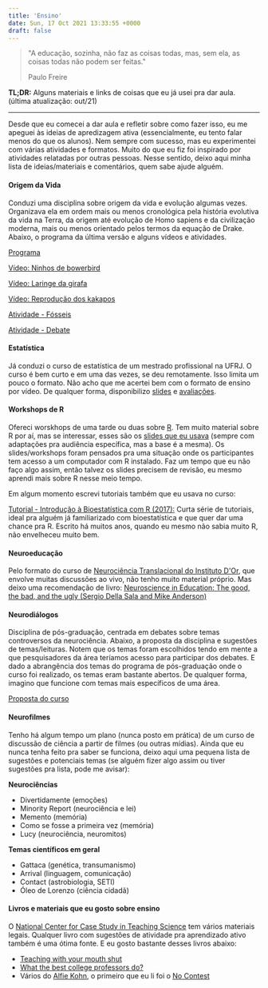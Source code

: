 ```yaml
---
title: 'Ensino'
date: Sun, 17 Oct 2021 13:33:55 +0000
draft: false
---
```


> "A educação, sozinha, não faz as coisas todas, mas, sem ela, as coisas todas não podem ser feitas."
> 
> Paulo Freire

**TL;DR:** Alguns materiais e links de coisas que eu já usei pra dar aula. (última atualização: out/21)

* * *

Desde que eu comecei a dar aula e refletir sobre como fazer isso, eu me apeguei às ideias de apredizagem ativa (essencialmente, eu tento falar menos do que os alunos). Nem sempre com sucesso, mas eu experimentei com várias atividades e formatos. Muito do que eu fiz foi inspirado por atividades relatadas por outras pessoas. Nesse sentido, deixo aqui minha lista de ideias/materiais e comentários, quem sabe ajude alguém.

#### Origem da Vida

Conduzi uma disciplina sobre origem da vida e evolução algumas vezes. Organizava ela em ordem mais ou menos cronológica pela história evolutiva da vida na Terra, da origem até evolução de Homo sapiens e da civilização moderna, mais ou menos orientado pelos termos da equação de Drake. Abaixo, o programa da última versão e alguns vídeos e atividades.

[Programa](https://www.dropbox.com/scl/fi/k779pocaatvt0nvijokpp/calend-rio_origem.xlsx?dl=0&rlkey=5im1l0mzrbla2fslsvv959dcb)

[Vídeo: Ninhos de bowerbird](https://www.youtube.com/watch?v=ihcHLbgaWbg)

[Vídeo: Laringe da girafa](https://www.youtube.com/watch?v=cO1a1Ek-HD0)

[Vídeo: Reprodução dos kakapos](https://www.youtube.com/watch?v=hV6-oNRSqCk)

[Atividade - Fósseis](https://www.dropbox.com/s/wpuwi6whe53t8ui/atividade_f%C3%B3sseis.zip?dl=0)

[Atividade - Debate](https://www.dropbox.com/s/99nrjblks3x32ri/atividade-debate-origem.zip?dl=0)

#### Estatística

Já conduzi o curso de estatística de um mestrado profissional na UFRJ. O curso é bem curto e em uma das vezes, se deu remotamente. Isso limita um pouco o formato. Não acho que me acertei bem com o formato de ensino por vídeo. De qualquer forma, disponibilizo [slides](https://www.dropbox.com/s/hkcxm3ftposn9bm/Estat%C3%ADstica%20MP%202020.pdf?dl=0) e [avaliações](https://www.dropbox.com/s/nrsn5pmil5bijdk/avaliacoes-estatistica.zip?dl=0). 

#### Workshops de R

Ofereci worskhops de uma tarde ou duas sobre [R](http://cran.r-project.org/). Tem muito material sobre R por aí, mas se interessar, esses são os [slides que eu usava](https://www.dropbox.com/s/cozesj07lipa8ue/workshop-r-2019.zip?dl=0) (sempre com adaptações pra audiência específica, mas a base é a mesma). Os slides/workshops foram pensados pra uma situação onde os participantes tem acesso a um computador com R instalado. Faz um tempo que eu não faço algo assim, então talvez os slides precisem de revisão, eu mesmo aprendi mais sobre R nesse meio tempo.

Em algum momento escrevi tutoriais também que eu usava no curso:

[Tutorial - Introdução à Bioestatística com R (2017):](/ensino/tutoriais-bioestatistica/bioestatistica1) Curta série de tutoriais, ideal pra alguém já familiarizado com bioestatística e que quer dar uma chance pra R. Escrito há muitos anos, quando eu mesmo não sabia muito R, não envelheceu muito bem.

#### Neuroeducação

Pelo formato do curso de [Neurociência Translacional do Instituto D'Or](https://www.rededorsaoluiz.com.br/instituto/idor/ensino/extensao/neurociencia-translacional-saude-educacao-e-sociedade), que envolve muitas discussões ao vivo, não tenho muito material próprio. Mas deixo uma recomendação de livro: [Neuroscience in Education: The good, the bad, and the ugly (Sergio Della Sala and Mike Anderson)](https://oxford.universitypressscholarship.com/view/10.1093/acprof:oso/9780199600496.001.0001/acprof-9780199600496)

#### Neurodiálogos

Disciplina de pós-graduação, centrada em debates sobre temas controversos da neurociência. Abaixo, a proposta da disciplina e sugestões de temas/leituras. Notem que os temas foram escolhidos tendo em mente a que pesquisadores da área teríamos acesso para participar dos debates. E dado a abrangência dos temas do programa de pós-graduação onde o curso foi realizado, os temas eram bastante abertos. De qualquer forma, imagino que funcione com temas mais específicos de uma área. 

[Proposta do curso](https://www.dropbox.com/s/rysjzkv3i9bfol0/Di%C3%A1logos%20em%20Neuroci%C3%AAncia.pdf?dl=0)

#### Neurofilmes

Tenho há algum tempo um plano (nunca posto em prática) de um curso de discussão de ciência a partir de filmes (ou outras mídias). Ainda que eu nunca tenha feito pra saber se funciona, deixo aqui uma pequena lista de sugestões e potenciais temas (se alguém fizer algo assim ou tiver sugestões pra lista, pode me avisar): 

**Neurociências**

*   Divertidamente (emoções)
*   Minority Report (neurociência e lei)
*   Memento (memória)
*   Como se fosse a primeira vez (memória)
*   Lucy (neurociência, neuromitos)

**Temas científicos em geral**

*   Gattaca (genética, transumanismo)
*   Arrival (linguagem, comunicação)
*   Contact (astrobiologia, SETI)
*   Óleo de Lorenzo (ciência cidadã)

#### Livros e materiais que eu gosto sobre ensino

O [National Center for Case Study in Teaching Science](https://sciencecases.lib.buffalo.edu/collection/) tem vários materiais legais. Qualquer livro com sugestões de atividade pra aprendizado ativo também é uma ótima fonte. E eu gosto bastante desses livros abaixo:

*   [Teaching with your mouth shut](https://www.goodreads.com/book/show/1173459.Teaching_with_Your_Mouth_Shut)
*   [What the best college professors do?](https://www.hup.harvard.edu/catalog.php?isbn=9780674013254)
*   Vários do [Alfie Kohn](https://www.alfiekohn.org/books/), o primeiro que eu li foi o [No Contest](https://www.alfiekohn.org/contest/)